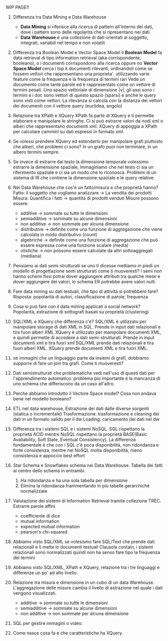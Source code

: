 WIP PAGE!!

1.  Differenza tra Data Mining e Data Warehouse
	- **Data Mining** si riferisce alla ricerca di pattern all'interno dei dati, dove i pattern sono delle regolarità che si ripresentano nei dati.
	- **Data Warehouse** è una collezione di dati orientati al soggetto, integrati, variabili nel tempo e non volatili

2. Differenza tra Boolean Model e Vector Space Model
	Il **Boolean Model** fa data retrieval di tipo information retrieval (aka corrispondente, booleano), o i documenti corrispondono alla ricerca oppure no
	**Vector Space Model** cerca i top $k$ documenti rilevanti, ordinandoli come se fossero vettori che rappresentano una proprieta'. utilizzando varie feature come la frequenza e la frequenza di termini rari
	Vede un documento come tante parole ed è rappresentato come un vettore di termini pesati. Uno spazio vettoriale di dimensione |v|, gli assi sono i termini e i doc sono vettori di questo spazio (sparsi) e anche le query sono visti come vettori. La rilevanza si calcola con la distanza dei vettori dei documenti con il vettore query (euclidea, angolo)

3. Relazione tra XPath e XQuery 
	XPath fa parte di XQuery e ti permette elaborare e manipolare le stringhe. Ci si può estrarre valori da nodi xml o alberi che rappresentano documenti xml.
	XQuery di appoggia a XPath per calcolare cammini su dati espressi in formato xml.
  
4. Se volessi prendere XQuery ed estenderlo per manipolare grafi piuttosto che alberi, che problemi ci sono?
	In un grafo puoi non terminare, in un albero termini sempre. 

5. Se invece di estrarre dal testo la dimensione temporale volessimo estrarre la dimensione spaziale, immaginiamo che nel testo ci sia un riferimento spaziale e ci sia un modo che lo riconosca. Problemi di un sistema di IR che contiene la dimensione spaziale e le query relative.

6. Nei Data Warehouse che cos'è un fatto/misura e che proprietà hanno?
	Fatto: il soggetto che vogliamo analizzare -> La vendita dei prodotti
	Misura: Quantifica i fatti -> quantità di prodotti venduti
	Misure possono essere:
	 - additive -> sommate su tutte le dimensioni
	 - semiadditive -> sommate su alcune dimensioni
	 - non additive -> non sommate per alcuna dimensione
	 - distributive -> definite come una funzione di aggregazione che viene calcolata in modo distributivo (count)
	 - algebriche -> definite come una funzione di aggregazione che può essere espressa come una funzione scalare  (media)
	 - olistiche -> non possono essere calcolate da altri sottoaggregati (mediana)

7. Pensiamo ai dati semi-strutturati se uno ti dicesse mettiamo in piedi un modello di progettazione semi strutturati come ti muoveresti?
	I semi non hanno schemi fissi potrai dover aggiungere attributi tra qualche mese e dover aggiungere dei valori, lo schema ER potrebbe avere valori nulli.

8. Fare data mining su dati testuali, che tipo di attività si potrebbero fare?
	Risposta: popolarità di autori, classificazione di parole, frequenza

9. Cosa si può fare con il data mining applicati a social network? 
	Popolarità, estrazione di sottografi basati su proprietà (clustering)

10. SQL/XML e XQuery che differenza c'è?
	SQL/XML è utilizzato per manipolare storage di dati XML in SQL. Prende in input dati relazionali e tira fuori alberi XML
	XQuery è utilizzato per manipolare documenti XML, e quindi permette di accedere a dati semi-strutturati. Prende in input documenti xml e tira fuori xml
	SQL/XML prende dati relazionali e tira fuori alberi XML. XQuery prende documenti XML e tira fuori XML.

11. se immagini che un linguaggio parte da insiemi di grafi, dobbiamo supporre di fare un join tra grafi. Come ti muoveresti?


12. Dati semistrutturati che problematiche vedi nell'uso di questi dati per l'apprendimento automatico.
	problema piu importante è la mancanza di uno schema che differiscono da un caso all'altro.

 
13. Perchè abbiamo introdotto il Vectore Space model? Cosa non andava bene nel modello booleano?

14. ETL nel data warehouse.
	Estrazione dei dati dalle diverse sorgenti (statica o incrementale)
	Trasformazione: trasformazione e cleaning dei dati in un formato valido per il dw
	Loading: caricamento dei dati nel dw

15. Differenza tra i sistemi SQL e i sistemi NoSQL.
	SQL rispettano la proprietà ACID mentre NoSQL rispettano la proprietà BASE(Basic Avaliability, Soft State, Eventual Consistency).
	La differenza fondamentale è che con i SQL c'è poca disponibilità, non ridondanza e forte consistenza, mentre nei NoSQL molta disponibilità, meno consistenza e appoccio best effort


16. Star Schema e Snowflakes schema nei Data Warehouse.
	Tabella dei fatti al centro dello schema in entrambi.
	1. Ha ridondanza e ha una sola tabella per dimensione
	2. Elimina la ridondanza frammentando in più tabelle gerarchiche normalizzate

17. Valutazione dei sistemi di Information Retrieval tramite collezione TREC.
	Estrarre parole affini
	 - coefficiente di dice
	 - mutual information
	 - expected mutual information
	 - pearson's chi-squared


18. Abbiamo visto SQL/XML se volesismo fare SQL/Text che prende dati relazionali e li mette in documenti testuali 
	Clausola contain, i sistemi relazionali sono normalizzati quindi non ha senso fare tipo la frequenza dei termini 


19. Abbiamo visto SQL/XML, XPath e XQuery, relazione tra i tre linguaggi e differenze un po' ad alto livello.

20. Relazione tra misura e dimensione in un cubo di un data Warehouse.
	L'aggregazione delle misure cambia il livello di astrazione nel quale i dati vengono visualizzati.
	 - additive -> sommate su tutte le dimensioni
	 - semiadditive -> sommate su alcune dimensioni
	 - non additive -> non sommate per alcuna dimensione

21. SQL per gestire immagini o video.

22. Come nasce cosa fa e che caratteristiche ha XQuery.
